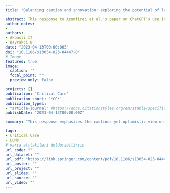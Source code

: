 ```yaml
---
title: "Balancing caution and ınnovation: exploring the potential of large language models in critical decision-making"

abstract: This response to Azamfirei et al.'s paper on ChatGPT's use in decision-making highlights the need for caution but also underlines the potential benefits of language models. It showcases instances where GPT models have been crucial, like in disaster relief efforts, and suggests that while we must be wary of misapplication, the adaptability of these models promises valuable advancements. Citing the historical resistance to technology, such as calculators in education, it suggests that initial skepticism often gives way to acceptance and innovation. The authors advocate for a balanced view that embraces the positive impacts of emerging technologies, encouraging ongoing dialogue to maximize their societal benefits.
author_notes:
- 
authors:
- Akbasli IT
- Bayrakci B
date: "2023-04-13T00:00:00Z"
doi: "10.1186/s13054-023-04447-0"
# Image
featured: true
image:
  caption: ''
  focal_point: ""
  preview_only: false

projects: []
publication: 'Critical Care'
publication_short: '*CC*'
publication_types:
- "article-journal" #https://docs.citationstyles.org/en/stable/specification.html#appendix-iii-types
publishDate: "2023-04-13T00:00:00Z"

summary: "This response emphasizes the cautious yet optimistic view on the use of ChatGPT in decision-making, highlighting its potential benefits in crucial situations and advocating for a balanced approach to technological advancement."

tags: 
- Critical Care
- LLMs
# varsa alttakileri doldurabilirsin
url_code: ""
url_dataset: ""
url_pdf: "https://link.springer.com/content/pdf/10.1186/s13054-023-04447-0.pdf"
url_poster: ""
url_project: ""
url_slides: ""
url_source: ""
url_video: ""
---
```



<!-- 
---
abstract: Özet
author_notes:
-
authors:
- 
-
-
date: "yüklemeyyy-mm-ddT00:00:00Z"
doi: ""
featured: false
image:
  caption: 'Featured on the cover of [*JCB*](https://rupress.org/jcb/issue/209/2)'
  focal_point: ""
  preview_only: false
projects: []
publication: 'dergi ismi'
publication_short: "*dergi ismi kısaltma*"
publication_types:
- "2"
publishDate: "yayınlanmayyy-mm-ddT00:00:00Z"

summary: ""
tags: 
- GPT ile tag bul
title: başlık
# varsa alttakileri doldurabilirsin
url_code: ""
url_dataset: ""
url_pdf: ""
url_poster: ""
url_project: ""
url_slides: ""
url_source: ""
url_video: ""
---


 -->
